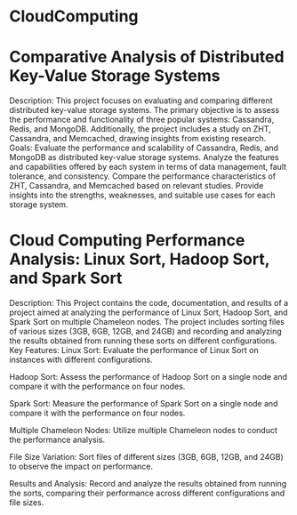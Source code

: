 # CloudComputing
# Comparative Analysis of Distributed Key-Value Storage Systems
Description: This project focuses on evaluating and comparing different distributed key-value storage systems. The primary objective is to assess the performance and functionality of three popular systems: Cassandra, Redis, and MongoDB. Additionally, the project includes a study on ZHT, Cassandra, and Memcached, drawing insights from existing research.
Goals:
Evaluate the performance and scalability of Cassandra, Redis, and MongoDB as distributed key-value storage systems.
Analyze the features and capabilities offered by each system in terms of data management, fault tolerance, and consistency.
Compare the performance characteristics of ZHT, Cassandra, and Memcached based on relevant studies.
Provide insights into the strengths, weaknesses, and suitable use cases for each storage system.

# Cloud Computing Performance Analysis: Linux Sort, Hadoop Sort, and Spark Sort
Description:
This Project contains the code, documentation, and results of a project aimed at analyzing the performance of Linux Sort, Hadoop Sort, and Spark Sort on multiple Chameleon nodes. The project includes sorting files of various sizes (3GB, 6GB, 12GB, and 24GB) and recording and analyzing the results obtained from running these sorts on different configurations.
Key Features:
Linux Sort: Evaluate the performance of Linux Sort on instances with different configurations.

Hadoop Sort: Assess the performance of Hadoop Sort on a single node and compare it with the performance on four nodes.

Spark Sort: Measure the performance of Spark Sort on a single node and compare it with the performance on four nodes.

Multiple Chameleon Nodes: Utilize multiple Chameleon nodes to conduct the performance analysis.

File Size Variation: Sort files of different sizes (3GB, 6GB, 12GB, and 24GB) to observe the impact on performance.

Results and Analysis: Record and analyze the results obtained from running the sorts, comparing their performance across different configurations and file sizes.


 




